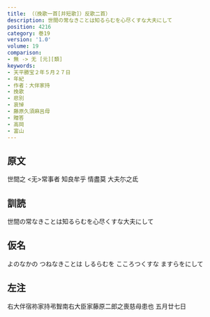 ```yaml
---
title: （（挽歌一首[并短歌]）反歌二首）
description: 世間の常なきことは知るらむを心尽くすな大夫にして
position: 4216
category: 巻19
version: '1.0'
volume: 19
comparison:
- 無 -> 无 [元][類]
keywords:
- 天平勝宝２年５月２７日
- 年紀
- 作者：大伴家持
- 挽歌
- 悲別
- 哀悼
- 藤原久須麻呂母
- 贈答
- 高岡
- 富山
---
```


## 原文

世間之 <无>常事者 知良牟乎 情盡莫 大夫尓之氐

## 訓読

世間の常なきことは知るらむを心尽くすな大夫にして

## 仮名

よのなかの つねなきことは しるらむを こころつくすな ますらをにして

## 左注

右大伴宿祢家持弔聟南右大臣家藤原二郎之喪慈母患也 五月廿七日
